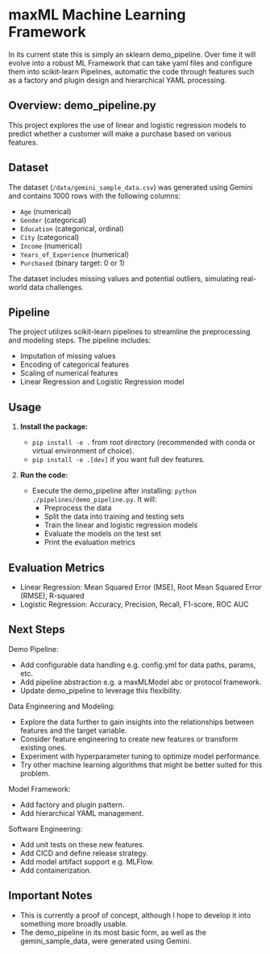 # maxML Machine Learning Framework
In its current state this is simply an sklearn demo_pipeline. Over time it will evolve into a robust ML Framework that can take yaml files and configure them into scikit-learn Pipelines, automatic the code through features such as a factory and plugin design and hierarchical YAML processing.

## Overview: demo_pipeline.py
This project explores the use of linear and logistic regression models to predict whether a customer will make a purchase based on various features.


## Dataset
The dataset (`/data/gemini_sample_data.csv`) was generated using Gemini and contains 1000 rows with the following columns:

* `Age` (numerical)
* `Gender` (categorical)
* `Education` (categorical, ordinal)
* `City` (categorical)
* `Income` (numerical)
* `Years_of_Experience` (numerical)
* `Purchased` (binary target: 0 or 1)

The dataset includes missing values and potential outliers, simulating real-world data challenges.


## Pipeline

The project utilizes scikit-learn pipelines to streamline the preprocessing and modeling steps. The pipeline includes:

* Imputation of missing values
* Encoding of categorical features
* Scaling of numerical features
* Linear Regression and Logistic Regression model


## Usage

1. **Install the package:**
   * `pip install -e .` from root directory (recommended with conda or virtual environment of choice).
   * `pip install -e .[dev]` if you want full dev features.

2. **Run the code:**
   * Execute the demo_pipeline after installing: `python ./pipelines/demo_pipeline.py`. It will:
     * Preprocess the data
     * Split the data into training and testing sets
     * Train the linear and logistic regression models
     * Evaluate the models on the test set
     * Print the evaluation metrics


## Evaluation Metrics
* Linear Regression: Mean Squared Error (MSE), Root Mean Squared Error (RMSE), R-squared
* Logistic Regression: Accuracy, Precision, Recall, F1-score, ROC AUC


## Next Steps
Demo Pipeline:
* Add configurable data handling e.g. config.yml for data paths, params, etc.
* Add pipeline abstraction e.g. a maxMLModel abc or protocol framework.
* Update demo_pipeline to leverage this flexibility.

Data Engineering and Modeling:
* Explore the data further to gain insights into the relationships between features and the target variable.
* Consider feature engineering to create new features or transform existing ones.
* Experiment with hyperparameter tuning to optimize model performance.
* Try other machine learning algorithms that might be better suited for this problem.

Model Framework:
* Add factory and plugin pattern.
* Add hierarchical YAML management.

Software Engineering:
* Add unit tests on these new features.
* Add CICD and define release strategy.
* Add model artifact support e.g. MLFlow.
* Add containerization.


## Important Notes
* This is currently a proof of concept, although I hope to develop it into something more broadly usable.
* The demo_pipeline in its most basic form, as well as the gemini_sample_data, were generated using Gemini.
